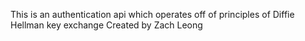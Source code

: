This is an authentication api which operates off of principles of Diffie Hellman key exchange
Created by Zach Leong